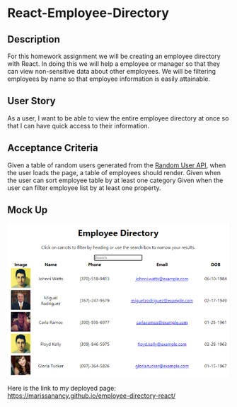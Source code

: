# React-Employee-Directory

## Description
For this homework assignment we will be creating an employee directory with React. In doing this we will help a employee or manager so that they can view non-sensitive data about other employees. We will be filtering employees by name so that employee information is easily attainable. 

## User Story
As a user, I want to be able to view the entire employee directory at once so that I can have quick access to their information.

## Acceptance Criteria
Given a table of random users generated from the [Random User API](https://randomuser.me/), when the user loads the page, a table of employees should render. 
Given when the user can sort employee table by at least one category
Given when the user can filter employee list by at least one property.

## Mock Up
![This is what my page looks like ](src/Assets/dashboard.png)

Here is the link to my deployed page: https://marissanancy.github.io/employee-directory-react/